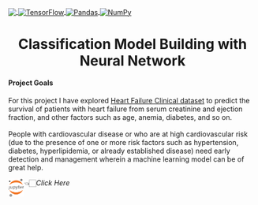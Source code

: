<p align='center'>   

<a href="https://www.python.org/"><img align = center width = 182px src="http://ForTheBadge.com/images/badges/made-with-python.svg">             <img align = center width = 130px alt="TensorFlow" src="https://img.shields.io/badge/TensorFlow-%23FF6F00.svg?&style=for-the-badge&logo=TensorFlow&logoColor=white" />             <img align = center alt="Pandas" src="https://img.shields.io/badge/pandas-%23150458.svg?&style=for-the-badge&logo=pandas&logoColor=white" />             <img align = center alt="NumPy" src="https://img.shields.io/badge/numpy-%23013243.svg?&style=for-the-badge&logo=numpy&logoColor=white" /> </a>

</p>

<h1 align = 'center'> Classification Model Building with Neural Network </h1> 

#### Project Goals
For this project I have explored [Heart Failure Clinical dataset](https://www.kaggle.com/andrewmvd/heart-failure-clinical-data) to predict the survival of patients with heart failure from serum creatinine and ejection fraction, and other factors such as age, anemia, diabetes, and so on.
<br> <br>
People with cardiovascular disease or who are at high cardiovascular risk (due to the presence of one or more risk factors such as hypertension, diabetes, hyperlipidemia, or already established disease) need early detection and management wherein a machine learning model can be of great help.


👈🏻*Click Here* [<img align="left" alt="Emon-ProCoder7 | Jupyter" width="32px" src="https://raw.githubusercontent.com/Emon-ProCoder7/python_projects/master/jupyter.png"/>](https://nbviewer.jupyter.org/github/Emon-ProCoder7/Deep-Learning/blob/main/heart_project.ipynb)

<br><br>

